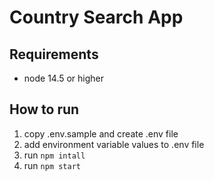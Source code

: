 # Country Search App

## Requirements

- node 14.5 or higher

## How to run

1. copy .env.sample and create .env file
2. add environment variable values to .env file
3. run ```npm intall```
4. run ```npm start```
